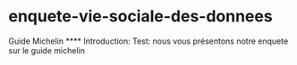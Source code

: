 # enquete-vie-sociale-des-donnees
Guide Michelin
**** Introduction: Test: nous vous présentons notre enquete sur le guide michelin
